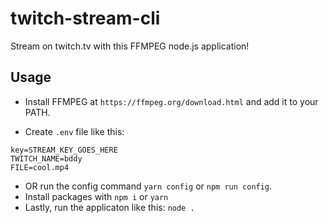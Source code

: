 # twitch-stream-cli

Stream on twitch.tv with this FFMPEG node.js application!

## Usage

- Install FFMPEG at `https://ffmpeg.org/download.html` and add it to your PATH.

- Create `.env` file like this:

```
key=STREAM_KEY_GOES_HERE
TWITCH_NAME=bddy
FILE=cool.mp4
```
- OR run the config command `yarn config` or `npm run config`.
- Install packages with `npm i` or `yarn`
- Lastly, run the applicaton like this: `node .`
